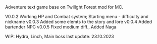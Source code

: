 Adventure text game base on Twilight Forest mod for MC.

V0.0.2 Working HP and Combat system; Starting menu - difficulty and nickname
v0.0.3 Added some elemts to the story and lore
v0.0.4 Added bartender NPC
v0.0.5 Fixed medium diff., Added Naga


WIP: Hydra, Linch, Main boss
last update: 23.10.2023